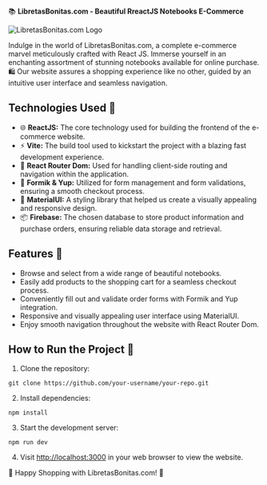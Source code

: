 📚 **LibretasBonitas.com - Beautiful RreactJS Notebooks E-Commerce**

![LibretasBonitas.com Logo](https://res.cloudinary.com/djmvj6dpt/image/upload/v1687026934/ecommerce-libretasbonitas/naming2_libretas-bonitas-com.png)

Indulge in the world of LibretasBonitas.com, a complete e-commerce marvel meticulously crafted with React JS. Immerse yourself in an enchanting assortment of stunning notebooks available for online purchase. 🛍️ Our website assures a shopping experience like no other, guided by an intuitive user interface and seamless navigation.


## Technologies Used 🚀

- 🌐 **ReactJS:** The core technology used for building the frontend of the e-commerce website.
- ⚡ **Vite:** The build tool used to kickstart the project with a blazing fast development experience.
- 🚦 **React Router Dom:** Used for handling client-side routing and navigation within the application.
- 📝 **Formik & Yup:** Utilized for form management and form validations, ensuring a smooth checkout process.
- 🎨 **MaterialUI:** A styling library that helped us create a visually appealing and responsive design.
- 📦 **Firebase:** The chosen database to store product information and purchase orders, ensuring reliable data storage and retrieval.


## Features 🎉

- Browse and select from a wide range of beautiful notebooks.
- Easily add products to the shopping cart for a seamless checkout process.
- Conveniently fill out and validate order forms with Formik and Yup integration.
- Responsive and visually appealing user interface using MaterialUI.
- Enjoy smooth navigation throughout the website with React Router Dom.


## How to Run the Project 🚀

1. Clone the repository: 
```
git clone https://github.com/your-username/your-repo.git
```
2. Install dependencies: 
```
npm install
```
3. Start the development server: 
```
npm run dev
```
4. Visit [http://localhost:3000](http://localhost:3000) in your web browser to view the website.


🚀 Happy Shopping with LibretasBonitas.com! 🚀

